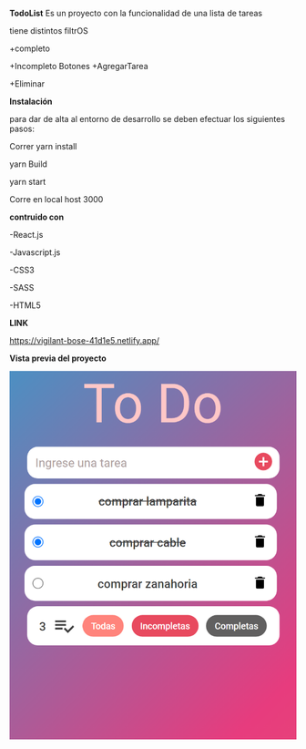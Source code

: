 **TodoList**
Es un proyecto con la funcionalidad de una lista de tareas

tiene distintos filtrOS

+completo

+Incompleto
 Botones
+AgregarTarea


+Eliminar


**Instalación**

para dar de alta al entorno de desarrollo se deben efectuar los siguientes pasos:

Correr yarn install 

yarn Build

yarn start

Corre en local host 3000

**contruido con**

-React.js

-Javascript.js

-CSS3

-SASS

-HTML5


**LINK**


https://vigilant-bose-41d1e5.netlify.app/


**Vista previa del proyecto**


![previewPageTrending](readme.png "Vista previa del proyecto" )